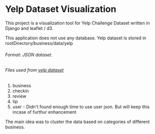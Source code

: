 # Yelp Dataset Visualization

This project is a visualization tool for Yelp Challenge Dataset written in Django and leaflet / d3.


This application does not use any database. Yelp dataset is stored in rootDirectory/business/data/yelp
###### Format: JSON dataset.
###### Files used from [yelp dataset](https://www.yelp.com/dataset)
1. business
2. checkin
3. review
4. tip
5. user - Didn't found enough time to use user json. But will keep this incase of furthur enhancement

The main idea was to cluster the data based on categories of different business.